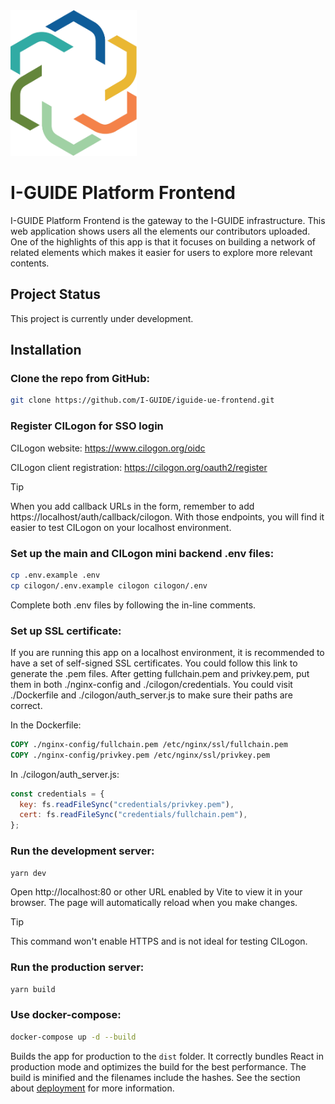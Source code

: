 <img src="public/images/Logo.png" alt="I-GUIDE Logo" width="40%"/>

# I-GUIDE Platform Frontend

I-GUIDE Platform Frontend is the gateway to the I-GUIDE infrastructure. This web application shows users all the elements our contributors uploaded. One of the highlights of this app is that it focuses on building a network of related elements which makes it easier for users to explore more relevant contents.

## Project Status

This project is currently under development.

## Installation

### Clone the repo from GitHub:

```bash
git clone https://github.com/I-GUIDE/iguide-ue-frontend.git
```

### Register CILogon for SSO login

CILogon website: https://www.cilogon.org/oidc

CILogon client registration: https://cilogon.org/oauth2/register

> [!TIP]
> When you add callback URLs in the form, remember to add https://localhost/auth/callback/cilogon. With those endpoints, you will find it easier to test CILogon on your localhost environment.

### Set up the main and CILogon mini backend .env files:

```bash
cp .env.example .env
cp cilogon/.env.example cilogon cilogon/.env
```

Complete both .env files by following the in-line comments.

### Set up SSL certificate:

If you are running this app on a localhost environment, it is recommended to have a set of self-signed SSL certificates. You could follow this link to generate the .pem files. After getting fullchain.pem and privkey.pem, put them in both ./nginx-config and ./cilogon/credentials. You could visit ./Dockerfile and ./cilogon/auth_server.js to make sure their paths are correct.

In the Dockerfile:

```Dockerfile
COPY ./nginx-config/fullchain.pem /etc/nginx/ssl/fullchain.pem
COPY ./nginx-config/privkey.pem /etc/nginx/ssl/privkey.pem
```

In ./cilogon/auth_server.js:

```js
const credentials = {
  key: fs.readFileSync("credentials/privkey.pem"),
  cert: fs.readFileSync("credentials/fullchain.pem"),
};
```

### Run the development server:

```bash
yarn dev
```

Open http://localhost:80 or other URL enabled by Vite to view it in your browser. The page will automatically reload when you make changes.

> [!TIP]
> This command won't enable HTTPS and is not ideal for testing CILogon.

### Run the production server:

```bash
yarn build
```

### Use docker-compose:

```bash
docker-compose up -d --build
```

Builds the app for production to the `dist` folder. It correctly bundles React in production mode and optimizes the build for the best performance. The build is minified and the filenames include the hashes. See the section about [deployment](https://facebook.github.io/create-react-app/docs/deployment) for more information.
